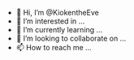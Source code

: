 - 👋 Hi, I’m @KiokentheEve
- 👀 I’m interested in ...
- 🌱 I’m currently learning ...
- 💞️ I’m looking to collaborate on ...
- 📫 How to reach me ...

<!---
KiokentheEve/KiokentheEve is a ✨ special ✨ repository because its `README.md` (this file) appears on your GitHub profile.
You can click the Preview link to take a look at your changes.
--->
